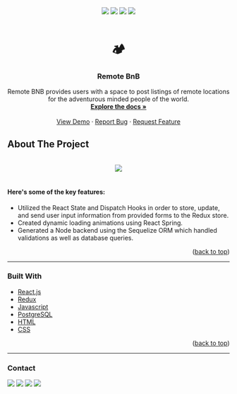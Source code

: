 <div align="center">
<img src="https://img.shields.io/github/commit-activity/y/jburnt17/Remote-BnB" />
<img src="https://img.shields.io/github/last-commit/jburnt17/Remote-BnB/main" />
<img src="https://img.shields.io/github/languages/count/jburnt17/Remote-BnB" />
<img src="https://img.shields.io/github/languages/code-size/jburnt17/Remote-BnB" />
</div>

<br />
<div align="center">
  <h1>🏕</h1>
  <h3 align="center">Remote BnB</h3>

  <p align="center">
    Remote BNB provides users with a space to post listings of remote locations for the adventurous minded people of the world.
    <br />
    <a href="https://github.com/jburnt17/Remote-BnB"><strong>Explore the docs »</strong></a>
    <br />
    <br />
    <a href="https://remote-bnb.herokuapp.com/">View Demo</a>
    ·
    <a href="https://github.com/jburnt17/Remote-BnB/issues">Report Bug</a>
    ·
    <a href="https://github.com/jburnt17/Remote-BnB/issues">Request Feature</a>
  </p>
</div>

## About The Project

<br />
<div align="center">
   <img src="https://jmb-s3-bucket.s3.amazonaws.com/remote_bnb2.gif" />
</div>
<br />

#### Here's some of the key features:
* Utilized the React State and Dispatch Hooks in order to store, update, and send user input information from provided forms to the Redux store.
* Created dynamic loading animations using React Spring. 
* Generated a Node backend using the Sequelize ORM which handled validations as well as database queries.

<p align="right">(<a href="#top">back to top</a>)</p>

---


### Built With

* [React.js](https://reactjs.org/)
* [Redux](https://redux.js.org/)
* [Javascript](https://www.javascript.com/)
* [PostgreSQL](https://www.postgresql.org/)
* [HTML]()
* [CSS]()


<p align="right">(<a href="#top">back to top</a>)</p>

---

### Contact

<a href="https://www.linkedin.com/in/jared-burnett-36a327225/"><img src="https://img.shields.io/badge/LinkedIn-0077B5?style=for-the-badge&logo=linkedin&logoColor=white" /></a>
<a href="https://mail.google.com/mail/?view=cm&fs=1&to=jburnt17@gmail.com"><img src="https://img.shields.io/badge/Gmail-D14836?style=for-the-badge&logo=gmail&logoColor=white" /></a>
<a href="https://github.com/jburnt17/jburnt17"><img src="https://img.shields.io/badge/GitHub-100000?style=for-the-badge&logo=github&logoColor=white" /></a>
<a href=""><img src="https://img.shields.io/badge/Discord-7289DA?style=for-the-badge&logo=discord&logoColor=white" /></a>
